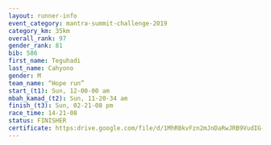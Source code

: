 ```yaml
---
layout: runner-info 
event_category: mantra-summit-challenge-2019 
category_km: 35km 
overall_rank: 97
gender_rank: 81
bib: 586
first_name: Teguhadi
last_name: Cahyono
gender: M
team_name: “Hope run”
start_(t1): Sun, 12-00-00 am
mbah_kamad_(t2): Sun, 11-20-34 am
finish_(t3): Sun, 02-21-08 pm
race_time: 14-21-08
status: FINISHER
certificate: https:drive.google.com/file/d/1MhRBkvFzn2mJnDaRwJRB9VudIG-MbHjr/view?usp=sharing
---
```

